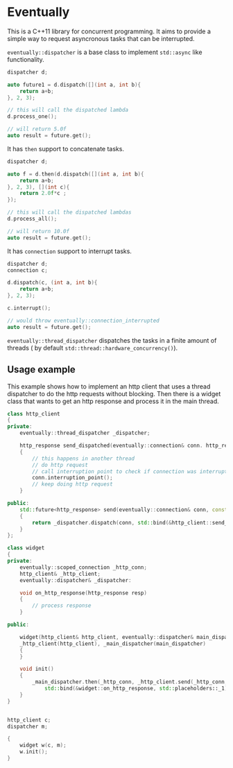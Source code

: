 Eventually
==========

This is a C++11 library for concurrent programming.
It aims to provide a simple way to request asyncronous tasks
that can be interrupted.

`eventually::dispatcher` is a base class to implement `std::async` like functionality.

```c++
dispatcher d;

auto future1 = d.dispatch([](int a, int b){
    return a+b;
}, 2, 3);

// this will call the dispatched lambda
d.process_one();

// will return 5.0f
auto result = future.get();
```

It has `then` support to concatenate tasks.

```c++
dispatcher d;

auto f = d.then(d.dispatch([](int a, int b){
    return a+b;
}, 2, 3), [](int c){
    return 2.0f*c ;
});

// this will call the dispatched lambdas
d.process_all();

// will return 10.0f
auto result = future.get();
```

It has `connection` support to interrupt tasks.

```c++
dispatcher d;
connection c;

d.dispatch(c, (int a, int b){
    return a+b;
}, 2, 3);

c.interrupt();

// would throw eventually::connection_interrupted
auto result = future.get();
```

`eventually::thread_dispatcher` dispatches the tasks in a finite amount of threads
( by default `std::thread::hardware_concurrency()`).

## Usage example

This example shows how to implement an http client that uses a thread dispatcher
to do the http requests without blocking. Then there is a widget class that wants
to get an http response and process it in the main thread.

```c++
class http_client
{
private:
	eventually::thread_dispatcher _dispatcher;

	http_response send_dispatched(eventually::connection& conn. http_request req)
	{
		// this happens in another thread
		// do http request
		// call interruption point to check if connection was interrupted
		conn.interruption_point();
		// keep doing http request
	}

public:
	std::future<http_response> send(eventually::connection& conn, const http_request& req)
	{
		return _dispatcher.dispatch(conn, std::bind(&http_client::send_dispatched, this, req));
	}
};

class widget
{
private:
	eventually::scoped_connection _http_conn;
	http_client& _http_client;
	eventually::dispatcher& _dispatcher:

	void on_http_response(http_response resp)
	{
		// process response
	}

public:

	widget(http_client& http_client, eventually::dispatcher& main_dispatcher):
	_http_client(http_client), _main_dispatcher(main_dispatcher)
	{
	}

	void init()
	{
		_main_dispatcher.then(_http_conn, _http_client.send(_http_conn, req),
			std::bind(&widget::on_http_response, std::placeholders::_1));
	}
}


http_client c;
dispatcher m;

{
	widget w(c, m);
	w.init();
}

```
